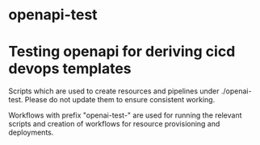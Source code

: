 # openapi-test

Testing openapi for deriving cicd devops templates
=====
Scripts which are used to create resources and pipelines under ./openai-test. Please do not update them to ensure consistent working.

Workflows with prefix "openai-test-" are used for running the relevant scripts and creation of workflows for resource provisioning and deployments.